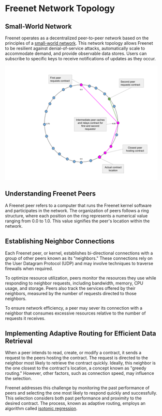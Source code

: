 # Freenet Network Topology

## Small-World Network

Freenet operates as a decentralized peer-to-peer network based on the principles
of a [small-world network](https://en.wikipedia.org/wiki/Small-world_network).
This network topology allows Freenet to be resilient against denial-of-service
attacks, automatically scale to accommodate demand, and provide observable data
stores. Users can subscribe to specific keys to receive notifications of updates
as they occur.

![Small World Network](p2p-network.svg)

## Understanding Freenet Peers

A Freenet peer refers to a computer that runs the Freenet kernel software and
participates in the network. The organization of peers follows a ring structure,
where each position on the ring represents a numerical value ranging from 0.0 to
1.0. This value signifies the peer's location within the network.

## Establishing Neighbor Connections

Each Freenet peer, or kernel, establishes bi-directional connections with a
group of other peers known as its "neighbors." These connections rely on the
User Datagram Protocol (UDP) and may involve techniques to traverse firewalls
when required.

To optimize resource utilization, peers monitor the resources they use while
responding to neighbor requests, including bandwidth, memory, CPU usage, and
storage. Peers also track the services offered by their neighbors, measured by
the number of requests directed to those neighbors.

To ensure network efficiency, a peer may sever its connection with a neighbor
that consumes excessive resources relative to the number of requests it
receives.

## Implementing Adaptive Routing for Efficient Data Retrieval

When a peer intends to read, create, or modify a contract, it sends a request to
the peers hosting the contract. The request is directed to the neighbor most
likely to retrieve the contract quickly. Ideally, this neighbor is the one
closest to the contract's location, a concept known as "greedy routing."
However, other factors, such as connection speed, may influence the selection.

Freenet addresses this challenge by monitoring the past performance of peers and
selecting the one most likely to respond quickly and successfully. This
selection considers both past performance and proximity to the desired contract.
The process, known as adaptive routing, employs an algorithm called [isotonic
regression](https://github.com/sanity/pav.rs).
